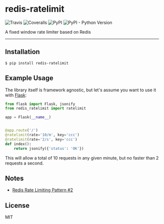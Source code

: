 # redis-ratelimit

![Travis](https://img.shields.io/travis/romantomjak/redis-ratelimit.svg)
![Coveralls](https://img.shields.io/coveralls/github/romantomjak/redis-ratelimit.svg)
![PyPI](https://img.shields.io/pypi/v/redis-ratelimit.svg)
![PyPI - Python Version](https://img.shields.io/pypi/pyversions/redis-ratelimit.svg)

A fixed window rate limiter based on Redis

---

## Installation

```shell
$ pip install redis-ratelimit
```

## Example Usage

The library itself is framework agnostic, but let's assume you want to use it with [Flask](http://flask.pocoo.org/docs/0.12/):

```python
from flask import Flask, jsonify
from redis_ratelimit import ratelimit

app = Flask(__name__)


@app.route('/')
@ratelimit(rate='10/m', key='ccc')
@ratelimit(rate='2/s', key='ccc')
def index():
    return jsonify({'status': 'OK'})
```

This will allow a total of 10 requests in any given minute, but no faster than 2 requests a second.

## Notes

- [Redis Rate Limiting Pattern #2](https://redis.io/commands/INCR#pattern-rate-limiter-2)

## License

MIT